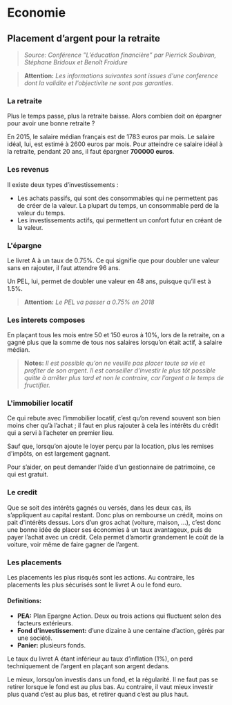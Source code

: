 # Economie
## Placement d’argent pour la retraite
> *Source: Conférence ”L’éducation financière” par Pierrick Soubiran, Stéphane Bridoux et Benoît Froidure*

> **Attention:** *Les informations suivantes sont issues d'une conference dont la validite et l'objectivite ne sont pas garanties.*

### La retraite
Plus le temps passe, plus la retraite baisse. Alors combien doit on épargner pour avoir une bonne retraite ?

En 2015, le salaire médian français est de 1783 euros par mois. Le salaire idéal, lui, est estimé à 2600 euros par mois. Pour atteindre ce salaire idéal à la retraite, pendant 20 ans, il faut épargner **700000 euros**.

### Les revenus
Il existe deux types d’investissements :
- Les achats passifs, qui sont des consommables qui ne permettent pas de créer de la valeur. La plupart du temps, un consommable perd de la valeur du temps.
- Les investissements actifs, qui permettent un confort futur en créant de la valeur.

### L'épargne
Le livret A à un taux de 0.75%. Ce qui signifie que pour doubler une valeur sans en rajouter, il faut attendre 96 ans.

Un PEL, lui, permet de doubler une valeur en 48 ans, puisque qu’il est à 1.5%.
> **Attention:** *Le PEL va passer a 0.75% en 2018*

### Les interets composes
En plaçant tous les mois entre 50 et 150 euros à 10%, lors de la retraite, on a gagné plus que la somme de tous nos salaires lorsqu’on était actif, à salaire médian.
> **Notes:** *Il est possible qu’on ne veuille pas placer toute sa vie et profiter de son argent. Il est conseiller d’investir le plus tôt possible quitte à arrêter plus tard et non le contraire, car l’argent a le temps de fructifier.*

### L'immobilier locatif
Ce qui rebute avec l’immobilier locatif, c’est qu’on revend souvent son bien moins cher qu’à l’achat ; il faut en plus rajouter à cela les intérêts du crédit qui a servi à l’acheter en premier lieu.

Sauf que, lorsqu’on ajoute le loyer perçu par la location, plus les remises d'impôts, on est largement gagnant.

Pour s’aider, on peut demander l’aide d’un gestionnaire de patrimoine, ce qui est gratuit.

### Le credit
Que se soit des intérêts gagnés ou versés, dans les deux cas, ils s’appliquent au capital restant. Donc plus on rembourse un crédit, moins on pait d'intérêts dessus. Lors d’un gros achat (voiture, maison, ...), c’est donc une bonne idée de placer ses économies à un taux avantageux, puis de payer l’achat avec un crédit. Cela permet d’amortir grandement le coût de la voiture, voir même de faire gagner de l’argent.

### Les placements
Les placements les plus risqués sont les actions. Au contraire, les placements les plus sécurisés sont le livret A ou le fond euro.

#### Definitions:
- **PEA:** Plan Epargne Action. Deux ou trois actions qui fluctuent selon des facteurs extérieurs.
- **Fond d'investissement:** d’une dizaine à une centaine d’action, gérés par une société.
- **Panier:** plusieurs fonds.

Le taux du livret A étant inférieur au taux d’inflation (1%), on perd techniquement de l’argent en plaçant son argent dedans.

Le mieux, lorsqu’on investis dans un fond, et la régularité. Il ne faut pas se retirer lorsque le fond est au plus bas. Au contraire, il vaut mieux investir plus quand c’est au plus bas, et retirer quand c’est au plus haut.
